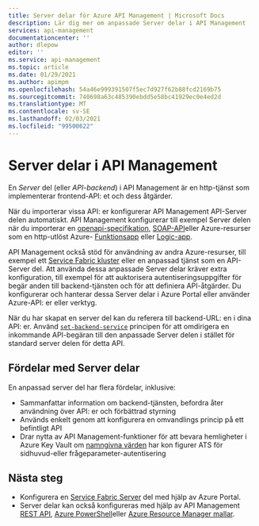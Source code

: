 ```yaml
---
title: Server delar för Azure API Management | Microsoft Docs
description: Lär dig mer om anpassade Server delar i API Management
services: api-management
documentationcenter: ''
author: dlepow
editor: ''
ms.service: api-management
ms.topic: article
ms.date: 01/29/2021
ms.author: apimpm
ms.openlocfilehash: 54a46e999391507f5ec7d927f62b88fcd2169b75
ms.sourcegitcommit: 740698a63c485390ebdd5e58bc41929ec0e4ed2d
ms.translationtype: MT
ms.contentlocale: sv-SE
ms.lasthandoff: 02/03/2021
ms.locfileid: "99500622"
---
```

# <a name="backends-in-api-management"></a>Server delar i API Management

En *Server* del (eller *API-backend*) i API Management är en http-tjänst som implementerar frontend-API: et och dess åtgärder.

När du importerar vissa API: er konfigurerar API Management API-Server delen automatiskt. API Management konfigurerar till exempel Server delen när du importerar en [openapi-specifikation](import-api-from-oas.md), [SOAP-API](import-soap-api.md)eller Azure-resurser som en http-utlöst Azure- [Funktionsapp](import-function-app-as-api.md) eller [Logic-app](import-logic-app-as-api.md).

API Management också stöd för användning av andra Azure-resurser, till exempel ett [Service Fabric kluster](how-to-configure-service-fabric-backend.md) eller en anpassad tjänst som en API-Server del. Att använda dessa anpassade Server delar kräver extra konfiguration, till exempel för att auktorisera autentiseringsuppgifter för begär anden till backend-tjänsten och för att definiera API-åtgärder. Du konfigurerar och hanterar dessa Server delar i Azure Portal eller använder Azure-API: er eller verktyg.

När du har skapat en server del kan du referera till backend-URL: en i dina API: er. Använd [`set-backend-service`](api-management-transformation-policies.md#SetBackendService) principen för att omdirigera en inkommande API-begäran till den anpassade Server delen i stället för standard server delen för detta API.

## <a name="benefits-of-backends"></a>Fördelar med Server delar

En anpassad server del har flera fördelar, inklusive:

* Sammanfattar information om backend-tjänsten, befordra åter användning över API: er och förbättrad styrning  
* Används enkelt genom att konfigurera en omvandlings princip på ett befintligt API
* Drar nytta av API Management-funktioner för att bevara hemligheter i Azure Key Vault om [namngivna värden](api-management-howto-properties.md) har kon figurer ATS för sidhuvud-eller frågeparameter-autentisering

## <a name="next-steps"></a>Nästa steg

* Konfigurera en [Service Fabric Server](how-to-configure-service-fabric-backend.md) del med hjälp av Azure Portal.
* Server delar kan också konfigureras med hjälp av API Management [REST API](/rest/api/apimanagement), [Azure PowerShell](/powershell/module/az.apimanagement/new-azapimanagementbackend)eller [Azure Resource Manager mallar](../service-fabric/service-fabric-tutorial-deploy-api-management.md).

